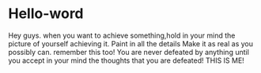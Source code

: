 # Hello-word
Hey guys. when you want to achieve something,hold in your mind the picture of yourself achieving it.
Paint in all the details
Make it as real as you possibly can.
remember this too!
You are never defeated by anything until you accept in your mind the thoughts that you are defeated!
THIS IS ME!
